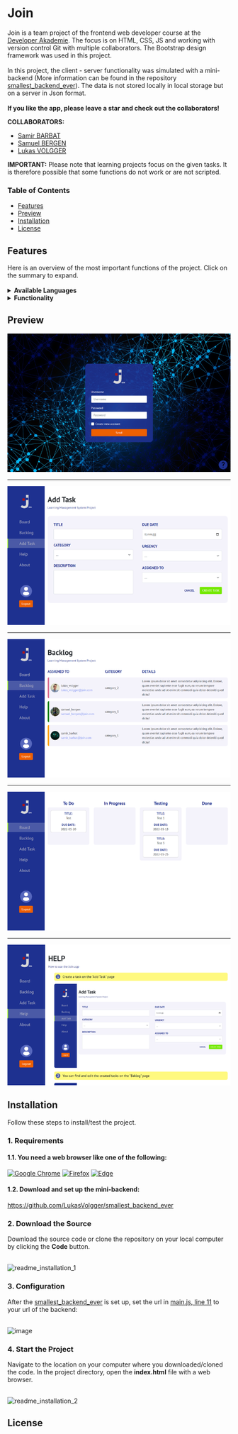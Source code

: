 <h1>Join</h1>

Join is a team project of the frontend web developer course at the <a href="https://developerakademie.com/">Developer Akademie</a>. The focus is on HTML, CSS, JS and working with version control Git with multiple collaborators. The Bootstrap design framework was used in this project. <br>
<br>
In this project, the client - server functionality was simulated with a mini-backend (More information can be found in the repository <a href="https://github.com/LukasVolgger/smallest_backend_ever">smallest_backend_ever</a>). The data is not stored locally in local storage but on a server in Json format. <br>
<br>
<b>If you like the app, please leave a star and check out the collaborators!</b>


<b>COLLABORATORS:</b>


- <a href="https://github.com/SamirBarbat2020">Samir BARBAT</a>
- <a href="https://github.com/samuelbergen">Samuel BERGEN</a>
- <a href="https://github.com/LukasVolgger">Lukas VOLGGER</a>

<b>IMPORTANT:</b> Please note that learning projects focus on the given tasks. It is therefore possible that some functions do not work or are not scripted.
<h3>Table of Contents</h3>

- <a href="#features">Features</a>
- <a href="#preview">Preview</a>
- <a href="#installation">Installation</a>
- <a href="#license">License</a>

<h2 id="features">Features</h2>
Here is an overview of the most important functions of the project. Click on the summary to expand.<br>

<br>

<details><summary><b>Available Languages</b></summary>
  
:heavy_check_mark: English <br>
  
</details>

<details><summary><b>Functionality</b></summary>
  
:heavy_check_mark: Simulation of a simple login function using JS. User input is stored and read in encrypted form <br>
:heavy_check_mark: Tasks can be created. The entries must be complete and are validated by the bootstrap form validation <br>
:heavy_check_mark: The created tasks are then collected in the backlog. Here they can be edited again, deleted or sent to the board <br>
:heavy_check_mark: Depending on the processing status, tasks can be moved in the board using drag & drop. The tasks can also be edited or removed here <br>
:heavy_check_mark: The Help page provides an easy-to-understand user guide <br>
:heavy_check_mark: Legal information can be found on the About page <br>
:heavy_check_mark: All tasks and users are stored on an FTP server <br>
:heavy_check_mark: Responsive Webdesign <br>
  
</details>

<h2 id="preview">Preview</h2>

![This is an image](/imgs/preview/01_login_preview.png)

---

![This is an image](/imgs/preview/02_add_task_preview.png)

---

![This is an image](/imgs/preview/03_backlog_preview.png)

---

![This is an image](/imgs/preview/04_board_preview.png)

---

![This is an image](/imgs/preview/05_help_preview.png)


<h2 id="installation">Installation</h2>
Follow these steps to install/test the project.

<h3 id="requirements">1. Requirements</h3>
<h4> 1.1. You need a web browser like one of the following:</h4>

<a href="https://www.google.com/chrome/">![Google Chrome](https://img.shields.io/badge/Google%20Chrome-4285F4?style=for-the-badge&logo=GoogleChrome&logoColor=white)</a>
<a href="https://www.mozilla.org/en-US/firefox/new/">![Firefox](https://img.shields.io/badge/Firefox-FF7139?style=for-the-badge&logo=Firefox-Browser&logoColor=white)</a>
<a href="https://www.microsoft.com/en-US/edge">![Edge](https://img.shields.io/badge/Edge-0078D7?style=for-the-badge&logo=Microsoft-edge&logoColor=white)</a>

  <h4>1.2. Download and set up the mini-backend:</h4>
  
  https://github.com/LukasVolgger/smallest_backend_ever

<h3>2. Download the Source</h3>
Download the source code or clone the repository on your local computer by clicking the <b>Code</b> button.
<br>
<br>

![readme_installation_1](https://user-images.githubusercontent.com/55922592/161735913-9de1b046-0a0c-448b-80fa-145ee904d8ab.png)
  
<h3>3. Configuration</h3>
After the <a href="https://github.com/LukasVolgger/smallest_backend_ever">smallest_backend_ever</a> is set up, set the url in <a href="https://github.com/LukasVolgger/join/blob/main/scripts/main.js">main.js, line 11</a> to your url of the backend:
<br>
<br>

![image](https://user-images.githubusercontent.com/55922592/167065620-5a128641-98e6-422f-8715-e031f5423cb4.png)


<h3>4. Start the Project</h3>
Navigate to the location on your computer where you downloaded/cloned the code. In the project directory, open the <b>index.html</b> file with a web browser.
<br>
<br>

![readme_installation_2](https://user-images.githubusercontent.com/55922592/161733187-a9ca556c-d21e-4f74-b96d-015082da85d5.png)

<h2 id="license">License</h2>

